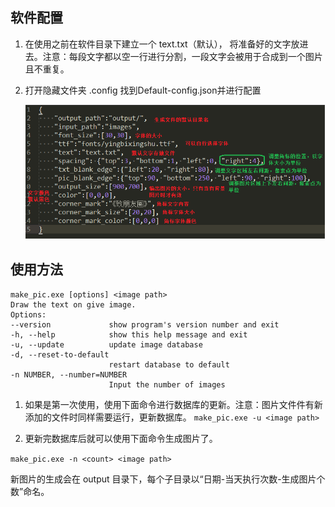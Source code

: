 ## 软件配置

1. 在使用之前在软件目录下建立一个 text.txt（默认）， 将准备好的文字放进去。注意：每段文字都以空一行进行分割，一段文字会被用于合成到一个图片且不重复。

2. 打开隐藏文件夹 .config 找到Default-config.json并进行配置

   ![p1](.\md_pic\p1.png)

## 使用方法
	make_pic.exe [options] <image path>
	Draw the text on give image.
	Options:
	--version             show program's version number and exit
	-h, --help            show this help message and exit
	-u, --update          update image database
	-d, --reset-to-default
	                      restart database to default
	-n NUMBER, --number=NUMBER
	                      Input the number of images

1. 如果是第一次使用，使用下面命令进行数据库的更新。注意：图片文件件有新添加的文件时同样需要运行，更新数据库。
  `make_pic.exe -u <image path>`

2. 更新完数据库后就可以使用下面命令生成图片了。

  `make_pic.exe -n <count> <image path>`

  新图片的生成会在 output 目录下，每个子目录以“日期-当天执行次数-生成图片个数”命名。